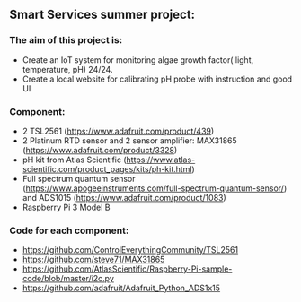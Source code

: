 ## Smart Services summer project:

### The aim of this project is: 
- Create an IoT system for monitoring algae growth factor( light, temperature, pH) 24/24. 
- Create a local website for calibrating pH probe with instruction and good UI

### Component:
- 2 TSL2561 (https://www.adafruit.com/product/439)
- 2 Platinum RTD sensor and 2 sensor amplifier: MAX31865 (https://www.adafruit.com/product/3328)
- pH kit from Atlas Scientific (https://www.atlas-scientific.com/product_pages/kits/ph-kit.html)
- Full spectrum quantum sensor (https://www.apogeeinstruments.com/full-spectrum-quantum-sensor/) and ADS1015 (https://www.adafruit.com/product/1083)
- Raspberry Pi 3 Model B 

### Code for each component:
- https://github.com/ControlEverythingCommunity/TSL2561
- https://github.com/steve71/MAX31865
- https://github.com/AtlasScientific/Raspberry-Pi-sample-code/blob/master/i2c.py
- https://github.com/adafruit/Adafruit_Python_ADS1x15
